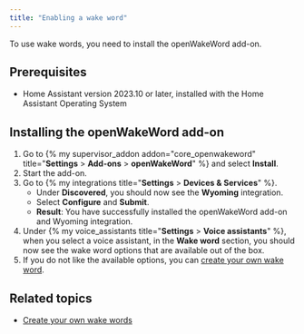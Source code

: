 ```yaml
---
title: "Enabling a wake word"
---
```


To use wake words, you need to install the openWakeWord add-on.

## Prerequisites

- Home Assistant version 2023.10 or later, installed with the Home Assistant Operating System

## Installing the openWakeWord add-on

1. Go to {% my supervisor_addon addon="core_openwakeword" title="**Settings** > **Add-ons** > **openWakeWord**" %} and select **Install**.
2. Start the add-on.
3. Go to {% my integrations title="**Settings** > **Devices & Services**" %}.
   - Under **Discovered**, you should now see the **Wyoming** integration.
   - Select **Configure** and **Submit**.
   - **Result**: You have successfully installed the openWakeWord add-on and Wyoming integration.
4. Under {% my voice_assistants title="**Settings** > **Voice assistants**" %}, when you select a voice assistant, in the **Wake word** section, you should now see the wake word options that are available out of the box.
5. If you do not like the available options, you can [create your own wake word](/voice_control/create_wake_word/).

## Related topics

- [Create your own wake words](/voice_control/create_wake_word/)
